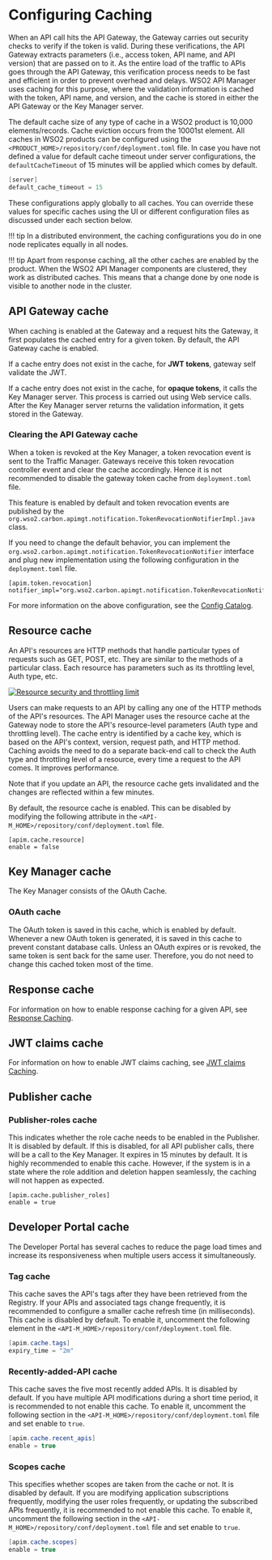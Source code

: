 # Configuring Caching

When an API call hits the API Gateway, the Gateway carries out security checks to verify if the token is valid. During these verifications, the API Gateway extracts parameters (i.e., access token, API name, and API version) that are passed on to it. As the entire load of the traffic to APIs goes through the API Gateway, this verification process needs to be fast and efficient in order to prevent overhead and delays. WSO2 API Manager uses caching for this purpose, where the validation information is cached with the token, API name, and version, and the cache is stored in either the API Gateway or the Key Manager server.

The default cache size of any type of cache in a WSO2 product is 10,000 elements/records. Cache eviction occurs from the 10001st element. All caches in WSO2 products can be configured using the `<PRODUCT_HOME>/repository/conf/deployment.toml` file. In case you have not defined a value for default cache timeout under server configurations, the `defaultCacheTimeout` of 15 minutes will be applied which comes by default.

``` java
[server]
default_cache_timeout = 15
```

These configurations apply globally to all caches. You can override these values for specific caches using the UI or different configuration files as discussed under each section below.

!!! tip
    In a distributed environment, the caching configurations you do in one node replicates equally in all nodes.

!!! tip
    Apart from response caching, all the other caches are enabled by the product. When the WSO2 API Manager components are clustered, they work as distributed caches. This means that a change done by one node is visible to another node in the cluster.


## API Gateway cache

When caching is enabled at the Gateway and a request hits the Gateway, it first populates the cached entry for a given token. By default, the API Gateway cache is enabled. 

If a cache entry does not exist in the cache, for **JWT tokens**, gateway self validate the JWT.

If a cache entry does not exist in the cache, for **opaque tokens**, it calls the Key Manager server. This process is carried out using Web service calls. After the Key Manager server returns the validation information, it gets stored in the Gateway. 

### Clearing the API Gateway cache

When a token is revoked at the Key Manager, a token revocation event is sent to the Traffic Manager. Gateways receive this token revocation controller event and clear the cache accordingly. Hence it is not recommended to disable the gateway token cache from `deployment.toml` file.

This feature is enabled by default and token revocation events are published by the `org.wso2.carbon.apimgt.notification.TokenRevocationNotifierImpl.java` class.

If you need to change the default behavior, you can implement the `org.wso2.carbon.apimgt.notification.TokenRevocationNotifier` interface and plug new implementation using the following configuration in the `deployment.toml` file.

```
[apim.token.revocation]
notifier_impl="org.wso2.carbon.apimgt.notification.TokenRevocationNotifier"
```

For more information on the above configuration, see the [Config Catalog]({{base_path}}/reference/config-catalog/#api-m-token-revocation).

## Resource cache

An API's resources are HTTP methods that handle particular types of requests such as GET, POST, etc. They are similar to the methods of a particular class. Each resource has parameters such as its throttling level, Auth type, etc.

[![Resource security and throttling limit]({{base_path}}/assets/img/administer/resource-security-and-throttling-limit.png)]({{base_path}}/assets/img/administer/resource-security-and-throttling-limit.png)

Users can make requests to an API by calling any one of the HTTP methods of the API's resources. The API Manager uses the resource cache at the Gateway node to store the API's resource-level parameters (Auth type and throttling level). The cache entry is identified by a cache key, which is based on the API's context, version, request path, and HTTP method. Caching avoids the need to do a separate back-end call to check the Auth type and throttling level of a resource, every time a request to the API comes. It improves performance.

Note that if you update an API, the resource cache gets invalidated and the changes are reflected within a few minutes.

By default, the resource cache is enabled.  This can be disabled by modifying the following attribute in the `<API-M_HOME>/repository/conf/deployment.toml` file.

```
[apim.cache.resource]
enable = false
```

## Key Manager cache

The Key Manager consists of the OAuth Cache.

### OAuth cache

The OAuth token is saved in this cache, which is enabled by default. Whenever a new OAuth token is generated, it is saved in this cache to prevent constant database calls. Unless an OAuth expires or is revoked, the same token is sent back for the same user. Therefore, you do not need to change this cached token most of the time.

## Response cache

For information on how to enable response caching for a given API, see [Response Caching]({{base_path}}/deploy-and-publish/deploy-on-gateway/api-gateway/response-caching/).

## JWT claims cache

For information on how to enable JWT claims caching, see [JWT claims Caching]({{base_path}}/deploy-and-publish/deploy-on-gateway/api-gateway/passing-enduser-attributes-to-the-backend-via-api-gateway/#expiry-time-of-the-jwt).

## Publisher cache

### Publisher-roles cache

This indicates whether the role cache needs to be enabled in the Publisher. It is disabled by default. If this is disabled, for all API publisher calls, there will be a call to the Key Manager. It expires in 15 minutes by default. It is highly recommended to enable this cache. However, if the system is in a state where the role addition and deletion happen seamlessly, the caching will not happen as expected.

```
[apim.cache.publisher_roles]
enable = true
```

## Developer Portal cache

The Developer Portal has several caches to reduce the page load times and increase its responsiveness when multiple users access it simultaneously.

### Tag cache

This cache saves the API's tags after they have been retrieved from the Registry. If your APIs and associated tags change frequently, it is recommended to configure a smaller cache refresh time (in milliseconds). This cache is disabled by default. To enable it, uncomment the following element in the `<API-M_HOME>/repository/conf/deployment.toml` file.

``` java
[apim.cache.tags]
expiry_time = "2m"
```

### Recently-added-API cache

This cache saves the five most recently added APIs. It is disabled by default. If you have multiple API modifications during a short time period, it is recommended to not enable this cache. To enable it, uncomment the following section in the `<API-M_HOME>/repository/conf/deployment.toml` file and set enable to `true`.

``` java
[apim.cache.recent_apis]
enable = true
```
    
### Scopes cache

This specifies whether scopes are taken from the cache or not. It is disabled by default. If you are modifying application subscriptions frequently, modifying the user roles frequently, or updating the subscribed APIs frequently, it is recommended to not enable this cache. To enable it, uncomment the following section in the `<API-M_HOME>/repository/conf/deployment.toml` file and set enable to `true`.

``` java
[apim.cache.scopes]
enable = true
```

